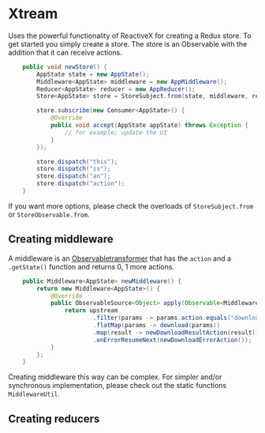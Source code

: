 # Xtream
Uses the powerful functionality of ReactiveX for creating a Redux store. To get started you simply create a store. The store is an Observable with the addition that it can receive actions.

```java
    public void newStore() {
        AppState state = new AppState();
        Middleware<AppState> middleware = new AppMiddleware();
        Reducer<AppState> reducer = new AppReducer();
        Store<AppState> store = StoreSubject.from(state, middleware, reducer);

        store.subscribe(new Consumer<AppState>() {
            @Override
            public void accept(AppState appState) throws Exception {
                // for example; update the UI
            }
        });

        store.dispatch("this");
        store.dispatch("is");
        store.dispatch("an");
        store.dispatch("action");
    }
```
If you want more options, please check the overloads of `StoreSubject.from` or `StoreObservable.from`.

## Creating middleware
A middleware is an [Observabletransformer](http://reactivex.io/RxJava/javadoc/io/reactivex/ObservableTransformer.html) that has the `action` and a `.getState()` function and returns 0, 1 more actions.

```java
    public Middleware<AppState> newMiddleware() {
        return new Middleware<AppState>() {
            @Override
            public ObservableSource<Object> apply(Observable<MiddlewareParams<AppState>> upstream) {
                return upstream
                        .filter(params -> params.action.equals("download") && !params.getState().isDownloading)
                        .flatMap(params -> download(params))
                        .map(result -> newDownloadResultAction(result))
                        .onErrorResumeNext(newDownloadErrorAction());
            }
        };
    }
```

Creating middleware this way can be complex. For simpler and/or synchronous implementation, please check out the static functions ```MiddlewareUtil```.

## Creating reducers

